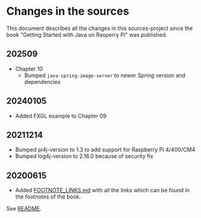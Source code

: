 # Changes in the sources

This document describes all the changes in this sources-project since the book "Getting Started with Java on Rasperry Pi" was published.

## 202509

* Chapter 10
  * Bumped `java-spring-image-server` to newer Spring version and dependencies

## 20240105

* Added FXGL example to Chapter 09

## 20211214 

* Bumped pi4j-version to 1.3 to add support for Raspberry Pi 4/400/CM4
* Bumped log4j-version to 2.16.0 because of security fix

## 20200615

* Added [FOOTNOTE_LINKS.md](FOOTNOTE_LINKS.md) with all the links which can be found in the footnotes of the book.

See [README](README.md).

